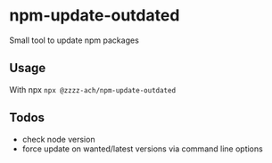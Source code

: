 # npm-update-outdated
Small tool to update npm packages

## Usage
With npx
`npx @zzzz-ach/npm-update-outdated`

## Todos
- check node version
- force update on wanted/latest versions via command line options
